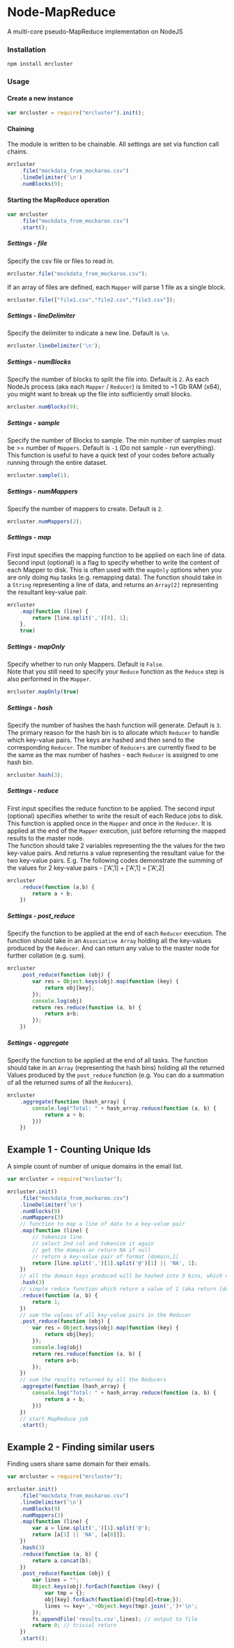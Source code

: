 Node-MapReduce
==============

A multi-core pseudo-MapReduce implementation on NodeJS

### Installation
```
npm install mrcluster
```

### Usage
#### Create a new instance
```javascript
var mrcluster = require("mrcluster").init();
```

#### Chaining
The module is written to be chainable. All settings are set via function call chains. 
```javascript
mrcluster
	.file("mockdata_from_mockaroo.csv")
	.lineDelimiter('\n')
	.numBlocks(9);
```

#### Starting the MapReduce operation
```javascript
var mrcluster
	.file("mockdata_from_mockaroo.csv")
	.start();
```


##### Settings - file
Specify the csv file or files to read in. 
```javascript
mrcluster.file("mockdata_from_mockaroo.csv");
```

If an array of files are defined, each `Mapper` will parse 1 file as a single block.
```javascript
mrcluster.file(["file1.csv","file2.csv","file3.csv"]);
```

##### Settings - lineDelimiter
Specify the delimiter to indicate a new line. Default is `\n`.  
```javascript
mrcluster.lineDelimiter('\n');
```

##### Settings - numBlocks
Specify the number of blocks to split the file into. Default is `2`.
As each NodeJs process (aka each `Mapper` / `Reducer`) is limited to ~1 Gb RAM (x64), you might want to break up the file into sufficiently small blocks. 
```javascript
mrcluster.numBlocks(9);
```

##### Settings - sample
Specify the number of Blocks to sample. The min number of samples must be >= number of `Mappers`. Default is `-1` (Do not sample - run everything).  
This function is useful to have a quick test of your codes before actually running through the entire dataset.
```javascript
mrcluster.sample(1);
```

##### Settings - numMappers
Specify the number of mappers to create. Default is `2`.
```javascript
mrcluster.numMappers(2);
```

##### Settings - map
First input specifies the mapping function to be applied on each line of data. 
Second input (optional) is a flag to specify whether to write the content of each Mapper to disk. This is often used with the `mapOnly` options when you are only doing `Map` tasks (e.g. remapping data).
The function should take in a `String` representing a line of data, and returns an `Array[2]` representing the resultant key-value pair.
```javascript
mrcluster    
	.map(function (line) {
        return [line.split(',')[0], 1];
    },
	true)
```

##### Settings - mapOnly
Specify whether to run only Mappers. Default is `False`.  
Note that you still need to specify your `Reduce` function as the `Reduce` step is also performed in the `Mapper`. 
```javascript
mrcluster.mapOnly(true)
```

##### Settings - hash
Specify the number of hashes the hash function will generate. Default is `3`. The primary reason for the hash bin is to allocate which `Reducer` to handle which key-value pairs. The keys are hashed and then send to the corresponding `Reducer`.
The number of `Reducers` are currently fixed to be the same as the max number of hashes - each `Reducer` is assigned to one hash bin.
```javascript
mrcluster.hash(3);
```

##### Settings - reduce
First input specifies the reduce function to be applied. The second input (optional) specifies whether to write the result of each Reduce jobs to disk. 
This function is applied once in the `Mapper` and once in the `Reducer`. It is applied at the end of the `Mapper` execution, just before returning the mapped results to the master node.  
The function should take 2 variables representing the the values for the two key-value pairs. And returns a value representing the resultant value for the two key-value pairs.
E.g. The following codes demonstrate the summing of the values for 2 key-value pairs - ['A',1] + ['A',1] = ['A',2]
```javascript
mrcluster    
	.reduce(function (a,b) {
        return a + b;
    })
```

##### Settings - post_reduce
Specify the function to be applied at the end of each `Reducer` execution. 
The function should take in an `Associative Array` holding all the key-values produced by the `Reducer`. And can return any value to the master node for further collation (e.g. sum).
```javascript
mrcluster    
    .post_reduce(function (obj) {
        var res = Object.keys(obj).map(function (key) {
            return obj[key];
        });
		console.log(obj)
        return res.reduce(function (a, b) {
            return a+b;
        });
    })
```

##### Settings - aggregate
Specify the function to be applied at the end of all tasks. 
The function should take in an `Array` (representing the hash bins) holding all the returned Values produced by the `post_reduce` function (e.g. You can do a summation of all the returned sums of all the `Reducers`).  
```javascript
mrcluster    
    .aggregate(function (hash_array) {
        console.log("Total: " + hash_array.reduce(function (a, b) {
            return a + b;
        }))
    })
```

## Example 1 - Counting Unique Ids
A simple count of number of unique domains in the email list.
```javascript
var mrcluster = require("mrcluster");

mrcluster.init()
    .file("mockdata_from_mockaroo.csv")	
    .lineDelimiter('\n')
	.numBlocks(9)
	.numMappers(3)
	// function to map a line of data to a key-value pair
    .map(function (line) {
		// tokenize line
		// select 2nd col and tokenize it again
		// get the domain or return NA if null
		// return a key-value pair of format [domain,1]
        return [line.split(',')[1].split('@')[1] || 'NA', 1];
    })
	// all the domain keys produced will be hashed into 3 bins, which will be handled by 3 Reducers
    .hash(3)	
	// simple reduce function which return a value of 1 (aka return [domainX,1] when [domainX,1] meet [domainX,1])
    .reduce(function (a, b) {
        return 1;
    })
	// sum the values of all key-value pairs in the Reducer
    .post_reduce(function (obj) {
        var res = Object.keys(obj).map(function (key) {
            return obj[key];
        });
		console.log(obj)
        return res.reduce(function (a, b) {
            return a+b;
        });
    })
	// sum the results returned by all the Reducers
    .aggregate(function (hash_array) {
        console.log("Total: " + hash_array.reduce(function (a, b) {
            return a + b;
        }))
    })
	// start MapReduce job
    .start();
```

## Example 2 - Finding similar users
Finding users share same domain for their emails.
```javascript
var mrcluster = require("mrcluster");

mrcluster.init()
    .file("mockdata_from_mockaroo.csv")
    .lineDelimiter('\n')
	.numBlocks(9)
	.numMappers(3)
    .map(function (line) {
		var a = line.split(',')[1].split('@');
        return [a[1] || 'NA', [a[0]]];
    })
    .hash(3)
    .reduce(function (a, b) {
        return a.concat(b);
    })
    .post_reduce(function (obj) {
		var lines = "";
        Object.keys(obj).forEach(function (key) {
			var tmp = {};
			obj[key].forEach(function(d){tmp[d]=true;});
            lines += key+','+Object.keys(tmp).join(',')+'\n';
        });
		fs.appendFile('results.csv',lines);	// output to file
        return 0; // trivial return
    })
    .start();
```